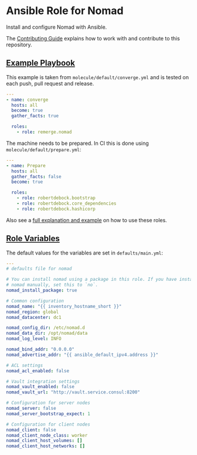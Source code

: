# Ansible Role for Nomad

Install and configure Nomad with Ansible.

The [Contributing Guide](CONTRIBUTING.md) explains how to work with and
contribute to this repository.

## [Example Playbook](#example-playbook)

This example is taken from `molecule/default/converge.yml` and is tested on each
push, pull request and release.

```yaml
---
- name: converge
  hosts: all
  become: true
  gather_facts: true

  roles:
    - role: remerge.nomad
```

The machine needs to be prepared. In CI this is done using
`molecule/default/prepare.yml`:

```yaml
---
- name: Prepare
  hosts: all
  gather_facts: false
  become: true

  roles:
    - role: robertdebock.bootstrap
    - role: robertdebock.core_dependencies
    - role: robertdebock.hashicorp
```

Also see a [full explanation and
example](https://robertdebock.nl/how-to-use-these-roles.html) on how to use
these roles.

## [Role Variables](#role-variables)

The default values for the variables are set in `defaults/main.yml`:

```yaml
---
# defaults file for nomad

# You can install nomad using a package in this role. If you have installed
# nomad manually, set this to `no`.
nomad_install_package: true

# Common configuration
nomad_name: "{{ inventory_hostname_short }}"
nomad_region: global
nomad_datacenter: dc1

nomad_config_dir: /etc/nomad.d
nomad_data_dir: /opt/nomad/data
nomad_log_level: INFO

nomad_bind_addr: "0.0.0.0"
nomad_advertise_addr: "{{ ansible_default_ipv4.address }}"

# ACL settings
nomad_acl_enabled: false

# Vault integration settings
nomad_vault_enabled: false
nomad_vault_url: "http://vault.service.consul:8200"

# Configuration for server nodes
nomad_server: false
nomad_server_bootstrap_expect: 1

# Configuration for client nodes
nomad_client: false
nomad_client_node_class: worker
nomad_client_host_volumes: []
nomad_client_host_networks: []
```
